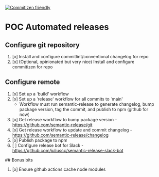 [![Commitizen friendly](https://img.shields.io/badge/commitizen-friendly-brightgreen.svg)](http://commitizen.github.io/cz-cli/)

# POC Automated releases

## Configure git repository
1. [x] Install and configure commitlint/conventional changelog for repo
1. [x] (Optional, opinionated but very nice) Install and configure commitizen for repo

## Configure remote
1. [x] Set up a 'build' workflow
1. [x] Set up a 'release' workflow for all commits to 'main'
    - Workflow must run semantic-release to generate changelog, bump package version, tag the commit, and publish to npm (github for now)
1. [x] Get release workflow to bump package version - https://github.com/semantic-release/git
1. [x] Get release workflow to update and commit changelog - https://github.com/semantic-release/changelog
1. [x] Publish package to npm
1. [ ] Configure release bot for Slack - https://github.com/juliuscc/semantic-release-slack-bot

## Bonus bits
1. [x] Ensure github actions cache node modules
